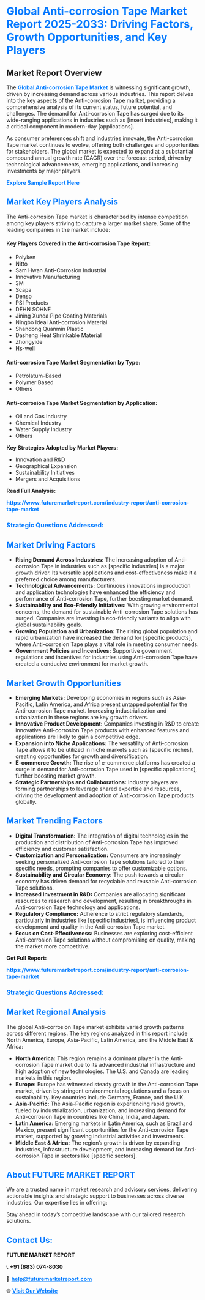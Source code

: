 <h1 style="color: #007BFF;">Global Anti-corrosion Tape Market Report 2025-2033: Driving Factors, Growth Opportunities, and Key Players</h1>

<section id="overview">
<h2>Market Report Overview</h2>
<p>The <a href="https://www.futuremarketreport.com/industry-report/anti-corrosion-tape-market" style="color: #007BFF; text-decoration: none;"><strong>Global Anti-corrosion Tape Market</strong></a> is witnessing significant growth, driven by increasing demand across various industries. This report delves into the key aspects of the Anti-corrosion Tape market, providing a comprehensive analysis of its current status, future potential, and challenges. The demand for Anti-corrosion Tape has surged due to its wide-ranging applications in industries such as [insert industries], making it a critical component in modern-day [applications].</p>
<p>As consumer preferences shift and industries innovate, the Anti-corrosion Tape market continues to evolve, offering both challenges and opportunities for stakeholders. The global market is expected to expand at a substantial compound annual growth rate (CAGR) over the forecast period, driven by technological advancements, emerging applications, and increasing investments by major players.</p>
</section>

<section id="overview">
<p><a href="https://www.futuremarketreport.com/request-sample/reportId=26256" style="color: #007BFF; text-decoration: none;"><strong>Explore Sample Report Here</strong></a></p>
</section>

<section id="key-players">
<h2 style="color: #007BFF;">Market Key Players Analysis</h2>
<p>The Anti-corrosion Tape market is characterized by intense competition among key players striving to capture a larger market share. Some of the leading companies in the market include:</p>
<h4>Key Players Covered in the Anti-corrosion Tape Report:</h4>
<ul><li>Polyken</li><li>Nitto</li><li>Sam Hwan Anti-Corrosion Industrial</li><li>Innovative Manufacturing</li><li>3M</li><li>Scapa</li><li>Denso</li><li>PSI Products</li><li>DEHN SOHNE</li><li>Jining Xunda Pipe Coating Materials</li><li>Ningbo Ideal Anti-corrosion Material</li><li>Shandong Quanmin Plastic</li><li>Dasheng Heat Shrinkable Material</li><li>Zhongyide</li><li>Hs-well</li></ul>
<h4>Anti-corrosion Tape Market Segmentation by Type:</h4>
<ul><li>Petrolatum-Based</li><li>Polymer Based</li><li>Others</li></ul>

<h4>Anti-corrosion Tape Market Segmentation by Application:</h4>
<ul><li>Oil and Gas Industry</li><li>Chemical Industry</li><li>Water Supply Industry</li><li>Others</li></ul>
<p><strong>Key Strategies Adopted by Market Players:</strong></p>
<ul>
<li>Innovation and R&D</li>
<li>Geographical Expansion</li>
<li>Sustainability Initiatives</li>
<li>Mergers and Acquisitions</li>
</ul>
</section>

<section>
<p><strong>Read Full Analysis: </strong></p><a href="https://www.futuremarketreport.com/industry-report/anti-corrosion-tape-market" style="color: #007BFF; text-decoration: none;"><strong>https://www.futuremarketreport.com/industry-report/anti-corrosion-tape-market</strong></a>
<h3 style="color: #007BFF;">Strategic Questions Addressed:</h3>
</section>

<section id="driving-factors">
<h2 style="color: #007BFF;">Market Driving Factors</h2>
<ul>
<li><strong>Rising Demand Across Industries:</strong> The increasing adoption of Anti-corrosion Tape in industries such as [specific industries] is a major growth driver. Its versatile applications and cost-effectiveness make it a preferred choice among manufacturers.</li>
<li><strong>Technological Advancements:</strong> Continuous innovations in production and application technologies have enhanced the efficiency and performance of Anti-corrosion Tape, further boosting market demand.</li>
<li><strong>Sustainability and Eco-Friendly Initiatives:</strong> With growing environmental concerns, the demand for sustainable Anti-corrosion Tape solutions has surged. Companies are investing in eco-friendly variants to align with global sustainability goals.</li>
<li><strong>Growing Population and Urbanization:</strong> The rising global population and rapid urbanization have increased the demand for [specific products], where Anti-corrosion Tape plays a vital role in meeting consumer needs.</li>
<li><strong>Government Policies and Incentives:</strong> Supportive government regulations and incentives for industries using Anti-corrosion Tape have created a conducive environment for market growth.</li>
</ul>
</section>

<section id="growth-opportunities">
<h2 style="color: #007BFF;">Market Growth Opportunities</h2>
<ul>
<li><strong>Emerging Markets:</strong> Developing economies in regions such as Asia-Pacific, Latin America, and Africa present untapped potential for the Anti-corrosion Tape market. Increasing industrialization and urbanization in these regions are key growth drivers.</li>
<li><strong>Innovative Product Development:</strong> Companies investing in R&D to create innovative Anti-corrosion Tape products with enhanced features and applications are likely to gain a competitive edge.</li>
<li><strong>Expansion into Niche Applications:</strong> The versatility of Anti-corrosion Tape allows it to be utilized in niche markets such as [specific niches], creating opportunities for growth and diversification.</li>
<li><strong>E-commerce Growth:</strong> The rise of e-commerce platforms has created a surge in demand for Anti-corrosion Tape used in [specific applications], further boosting market growth.</li>
<li><strong>Strategic Partnerships and Collaborations:</strong> Industry players are forming partnerships to leverage shared expertise and resources, driving the development and adoption of Anti-corrosion Tape products globally.</li>
</ul>
</section>

<section id="trending-factors">
<h2 style="color: #007BFF;">Market Trending Factors</h2>
<ul>
<li><strong>Digital Transformation:</strong> The integration of digital technologies in the production and distribution of Anti-corrosion Tape has improved efficiency and customer satisfaction.</li>
<li><strong>Customization and Personalization:</strong> Consumers are increasingly seeking personalized Anti-corrosion Tape solutions tailored to their specific needs, prompting companies to offer customizable options.</li>
<li><strong>Sustainability and Circular Economy:</strong> The push towards a circular economy has driven demand for recyclable and reusable Anti-corrosion Tape solutions.</li>
<li><strong>Increased Investment in R&D:</strong> Companies are allocating significant resources to research and development, resulting in breakthroughs in Anti-corrosion Tape technology and applications.</li>
<li><strong>Regulatory Compliance:</strong> Adherence to strict regulatory standards, particularly in industries like [specific industries], is influencing product development and quality in the Anti-corrosion Tape market.</li>
<li><strong>Focus on Cost-Effectiveness:</strong> Businesses are exploring cost-efficient Anti-corrosion Tape solutions without compromising on quality, making the market more competitive.</li>
</ul>
</section>

<section>
<p><strong>Get Full Report: </strong></p><a href="https://www.futuremarketreport.com/industry-report/anti-corrosion-tape-market" style="color: #007BFF; text-decoration: none;"><strong>https://www.futuremarketreport.com/industry-report/anti-corrosion-tape-market</strong></a>
<h3 style="color: #007BFF;">Strategic Questions Addressed:</h3>
</section>


<section id="regional-analysis">
<h2 style="color: #007BFF;">Market Regional Analysis</h2>
<p>The global Anti-corrosion Tape market exhibits varied growth patterns across different regions. The key regions analyzed in this report include North America, Europe, Asia-Pacific, Latin America, and the Middle East & Africa:</p>
<ul>
<li><strong>North America:</strong> This region remains a dominant player in the Anti-corrosion Tape market due to its advanced industrial infrastructure and high adoption of new technologies. The U.S. and Canada are leading markets in this region.</li>
<li><strong>Europe:</strong> Europe has witnessed steady growth in the Anti-corrosion Tape market, driven by stringent environmental regulations and a focus on sustainability. Key countries include Germany, France, and the U.K.</li>
<li><strong>Asia-Pacific:</strong> The Asia-Pacific region is experiencing rapid growth, fueled by industrialization, urbanization, and increasing demand for Anti-corrosion Tape in countries like China, India, and Japan.</li>
<li><strong>Latin America:</strong> Emerging markets in Latin America, such as Brazil and Mexico, present significant opportunities for the Anti-corrosion Tape market, supported by growing industrial activities and investments.</li>
<li><strong>Middle East & Africa:</strong> The region’s growth is driven by expanding industries, infrastructure development, and increasing demand for Anti-corrosion Tape in sectors like [specific sectors].</li>
</ul>
</section>

<footer>
<h2 style="color: #007BFF;">About FUTURE MARKET REPORT</h2>
<p>We are a trusted name in market research and advisory services, delivering actionable insights and strategic support to businesses across diverse industries. Our expertise lies in offering:</p>

<p>Stay ahead in today’s competitive landscape with our tailored research solutions.</p>

<h2 style="color: #007BFF;">Contact Us:</h2>
<p><strong>FUTURE MARKET REPORT</strong></p>
<p>📞 <strong>+91 (883) 074-8030</strong></p>
<p>📧 <strong><a href="mailto:help@futuremarketreport.com" style="color: #007BFF;">help@futuremarketreport.com</a></strong></p>
<p>🌐 <strong><a href="https://www.futuremarketreport.com/" style="color: #007BFF;">Visit Our Website</a></strong></p>
</footer>